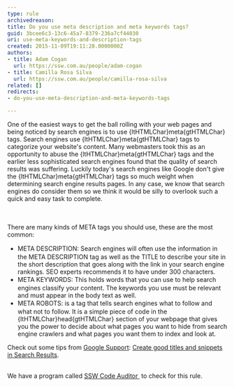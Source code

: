 ```yaml
---
type: rule
archivedreason: 
title: Do you use meta description and meta keywords tags?
guid: 3bcee6c3-13c6-45a7-8379-236a7cf44030
uri: use-meta-keywords-and-description-tags
created: 2015-11-09T19:11:28.0000000Z
authors:
- title: Adam Cogan
  url: https://ssw.com.au/people/adam-cogan
- title: Camilla Rosa Silva
  url: https://ssw.com.au/people/camilla-rosa-silva
related: []
redirects:
- do-you-use-meta-description-and-meta-keywords-tags

---
```



<p>​One of the easiest ways to get the ball rolling with your web pages and being noticed by search engines is to use {ltHTMLChar}meta{gtHTMLChar} tags. Search engines use {ltHTMLChar}meta{gtHTMLChar} tags to categorize your website's content. Many webmasters took this as an opportunity to abuse the {ltHTMLChar}meta{gtHTMLChar} tags and the earlier less sophisticated search engines found that the quality of search results was suffering. Luckily today's search engines like Google don't give the {ltHTMLChar}meta{gtHTMLChar} tags so much weight when determining search engine results pages. In any case, we know that search engines do consider them so we think it would be silly to overlook such a quick and easy task to complete.<br></p>
<br><excerpt class='endintro'></excerpt><br>
There are many kinds of META tags you should use, these are the most common&#58;<br><ul><li><span style="line-height&#58;20px;">META DESCRIPTION&#58; Search engines will often use the information in the META DESCRIPTION tag as well as the TITLE to describe your site in the short description that goes along with the link in your search engine rankings. SEO experts&#160;recommends&#160;it to have under 300&#160;characters.</span><br></li><li><span style="line-height&#58;20px;">META KEYWORDS&#58; This holds words that you can use to help search engines classify your content. The keywords you use must be relevant and must appear in the body text as well.</span><br></li><li><span style="line-height&#58;20px;">META ROBOTS&#58;&#160;is a tag that tells search engines what to follow and what not to follow. It is a simple&#160;piece of code in the {ltHTMLChar}head{gtHTMLChar} section of your webpage&#160;that gives you the power to decide about what pages you want to hide from&#160;search engine crawlers&#160;and what pages you want them to index and look at.<br></span></li></ul><div>​​Check out some tips from <a href="https&#58;//support.google.com/webmasters/#topic=9128571">Google Support</a>&#58;&#160;<a href="https&#58;//support.google.com/webmasters/answer/35624?hl=en">Create good titles and snippets in Search Results</a>.<br></div><div>​<br></div><p class="ssw15-rteElement-YellowBorderBox" dir="ltr" style="text-align&#58;left;">We have a program called&#160;<a href="http&#58;//codeauditor.com/">SSW Code Auditor&#160;</a>&#160;to check for this rule.​<br></p>


